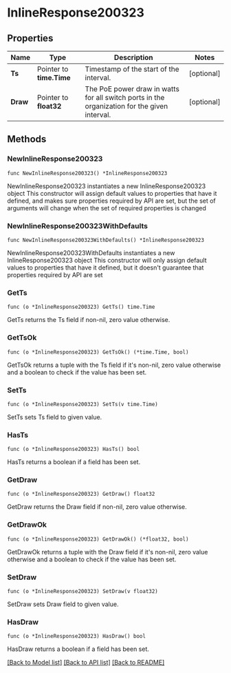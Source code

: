 # InlineResponse200323

## Properties

Name | Type | Description | Notes
------------ | ------------- | ------------- | -------------
**Ts** | Pointer to **time.Time** | Timestamp of the start of the interval. | [optional] 
**Draw** | Pointer to **float32** | The PoE power draw in watts for all switch ports in the organization for the given interval. | [optional] 

## Methods

### NewInlineResponse200323

`func NewInlineResponse200323() *InlineResponse200323`

NewInlineResponse200323 instantiates a new InlineResponse200323 object
This constructor will assign default values to properties that have it defined,
and makes sure properties required by API are set, but the set of arguments
will change when the set of required properties is changed

### NewInlineResponse200323WithDefaults

`func NewInlineResponse200323WithDefaults() *InlineResponse200323`

NewInlineResponse200323WithDefaults instantiates a new InlineResponse200323 object
This constructor will only assign default values to properties that have it defined,
but it doesn't guarantee that properties required by API are set

### GetTs

`func (o *InlineResponse200323) GetTs() time.Time`

GetTs returns the Ts field if non-nil, zero value otherwise.

### GetTsOk

`func (o *InlineResponse200323) GetTsOk() (*time.Time, bool)`

GetTsOk returns a tuple with the Ts field if it's non-nil, zero value otherwise
and a boolean to check if the value has been set.

### SetTs

`func (o *InlineResponse200323) SetTs(v time.Time)`

SetTs sets Ts field to given value.

### HasTs

`func (o *InlineResponse200323) HasTs() bool`

HasTs returns a boolean if a field has been set.

### GetDraw

`func (o *InlineResponse200323) GetDraw() float32`

GetDraw returns the Draw field if non-nil, zero value otherwise.

### GetDrawOk

`func (o *InlineResponse200323) GetDrawOk() (*float32, bool)`

GetDrawOk returns a tuple with the Draw field if it's non-nil, zero value otherwise
and a boolean to check if the value has been set.

### SetDraw

`func (o *InlineResponse200323) SetDraw(v float32)`

SetDraw sets Draw field to given value.

### HasDraw

`func (o *InlineResponse200323) HasDraw() bool`

HasDraw returns a boolean if a field has been set.


[[Back to Model list]](../README.md#documentation-for-models) [[Back to API list]](../README.md#documentation-for-api-endpoints) [[Back to README]](../README.md)


